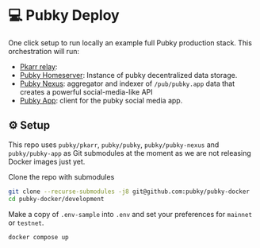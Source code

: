 # 💻 Pubky Deploy

One click setup to run locally an example full Pubky production stack. This orchestration will run:

- [Pkarr relay](https://github.com/pubky/pkarr):
- [Pubky Homeserver](https://github.com/pubky/pubky/tree/main/pubky-homeserver): Instance of pubky decentralized data storage.
- [Pubky Nexus](https://github.com/pubky/pubky-nexus): aggregator and indexer of `/pub/pubky.app` data that creates a powerful social-media-like API
- [Pubky App](https://github.com/pubky/pubky-app): client for the pubky social media app.

## ⚙️ Setup

This repo uses `pubky/pkarr`, `pubky/pubky`, `pubky/pubky-nexus` and `pubky/pubky-app` as Git submodules at the moment as we are not releasing Docker images just yet.

Clone the repo with submodules

```bash
git clone --recurse-submodules -j8 git@github.com:pubky/pubky-docker
cd pubky-docker/development
```

Make a copy of `.env-sample` into `.env` and set your preferences for `mainnet` or `testnet`.

```bash
docker compose up
```
